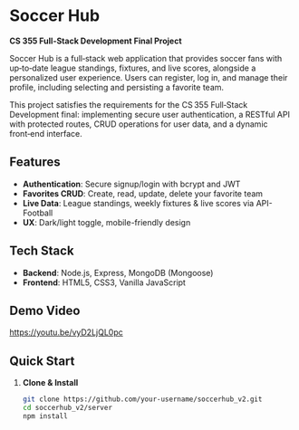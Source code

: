 # Soccer Hub

**CS 355 Full-Stack Development Final Project**

Soccer Hub is a full‑stack web application that provides soccer fans with up‑to‑date league standings, fixtures, and live scores, alongside a personalized user experience. Users can register, log in, and manage their profile, including selecting and persisting a favorite team.

This project satisfies the requirements for the CS 355 Full‑Stack Development final: implementing secure user authentication, a RESTful API with protected routes, CRUD operations for user data, and a dynamic front‑end interface.

## Features
- **Authentication**: Secure signup/login with bcrypt and JWT  
- **Favorites CRUD**: Create, read, update, delete your favorite team  
- **Live Data**: League standings, weekly fixtures & live scores via API-Football  
- **UX**: Dark/light toggle, mobile-friendly design  

## Tech Stack
- **Backend**: Node.js, Express, MongoDB (Mongoose)  
- **Frontend**: HTML5, CSS3, Vanilla JavaScript  

## Demo Video
https://youtu.be/vyD2LjQL0pc

## Quick Start
1. **Clone & Install**  
   ```bash
   git clone https://github.com/your-username/soccerhub_v2.git
   cd soccerhub_v2/server
   npm install

